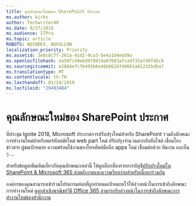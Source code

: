 ```yaml
---
title: คุณลักษณะใหม่ของ SharePoint ประกาศ
ms.author: kirks
author: Techwriter40
ms.date: 9/27/2018
ms.audience: ITPro
ms.topic: article
ROBOTS: NOINDEX, NOFOLLOW
localization_priority: Priority
ms.assetid: 3e0c8c7f-261a-41d1-9ca3-be4a1d4ebd9a
ms.openlocfilehash: ea507c49ebd978914e87663afca9f35afd9f45c6
ms.sourcegitcommit: e2864efcfb493b6e46b662b746661a61232bdba7
ms.translationtype: MT
ms.contentlocale: th-TH
ms.lasthandoff: 01/24/2019
ms.locfileid: "29493484"
---
```

# <a name="sharepoint-new-features-announced"></a>คุณลักษณะใหม่ของ SharePoint ประกาศ

ที่ประชุม Ignite 2018, Microsoft ประกาศการปรับปรุงใหม่สำหรับ SharePoint รวมถึงลักษณะการทำงานใหม่สำหรับพอร์ทัลสมัยใหม่ web part ใหม่ ปรับปรุงจำนวนมากกับฮับไซต์ เชื่อมโยงข่าวสาร ผู้ชมเป้าหมาย ความพร้อมใช้งานของโทรศัพท์มือถือ apps ใหม่ เชื่อมต่อด้วย ทีมงาน และอื่น ๆ ...
  
สำหรับข้อมูลเพิ่มเติมเกี่ยวกับคุณลักษณะเหล่านี้ ให้ดูบล็อกที่ลงรายการบัญชี[ปรับปรุงใหม่ใน SharePoint &amp; Microsoft 365 ส่งพลังงานและความเรียบง่ายสำหรับเนื้อหาร่วมกัน](https://go.microsoft.com/fwlink/?linkid=2026502)
  
องค์กรของคุณสามารถเข้าร่วมโปรแกรมย่อยที่ถูกกำหนดเป้าหมายไว้ให้ล่วงหน้าในการเข้าถึงลักษณะการทำงานใหม่ ดู[ลูกค้าเชิงพาณิชย์วิธี Office 365 สามารถรับล่วงหน้าในการเข้าถึงลักษณะการทำงานใหม่ของสำนักงาน](https://go.microsoft.com/fwlink/?linkid=2026346)
  

